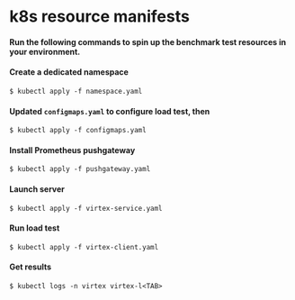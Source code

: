 # k8s resource manifests

#### Run the following commands to spin up the benchmark test resources in your environment.

#### Create a dedicated namespace
    $ kubectl apply -f namespace.yaml

#### Updated `configmaps.yaml` to configure load test, then
    $ kubectl apply -f configmaps.yaml

#### Install Prometheus pushgateway
    $ kubectl apply -f pushgateway.yaml

#### Launch server
    $ kubectl apply -f virtex-service.yaml

#### Run load test
    $ kubectl apply -f virtex-client.yaml

#### Get results
    $ kubectl logs -n virtex virtex-l<TAB>